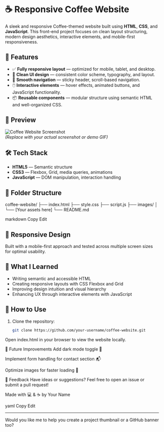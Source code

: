 # ☕ Responsive Coffee Website

A sleek and responsive Coffee-themed website built using **HTML**, **CSS**, and **JavaScript**. This front-end project focuses on clean layout structuring, modern design aesthetics, interactive elements, and mobile-first responsiveness.

## 🚀 Features

- ✅ **Fully responsive layout** — optimized for mobile, tablet, and desktop.
- 🎨 **Clean UI design** — consistent color scheme, typography, and layout.
- 🧭 **Smooth navigation** — sticky header, scroll-based navigation.
- 🖱️ **Interactive elements** — hover effects, animated buttons, and JavaScript functionality.
- 📦 **Reusable components** — modular structure using semantic HTML and well-organized CSS.

## 📸 Preview

![Coffee Website Screenshot](./screenshot.png)  
*(Replace with your actual screenshot or demo GIF)*

## 🛠️ Tech Stack

- **HTML5** — Semantic structure
- **CSS3** — Flexbox, Grid, media queries, animations
- **JavaScript** — DOM manipulation, interaction handling

## 📂 Folder Structure

coffee-website/
├── index.html
├── style.css
├── script.js
├── images/
│ └── [Your assets here]
└── README.md

markdown
Copy
Edit

## 📱 Responsive Design

Built with a mobile-first approach and tested across multiple screen sizes for optimal usability.

## 🎯 What I Learned

- Writing semantic and accessible HTML
- Creating responsive layouts with CSS Flexbox and Grid
- Improving design intuition and visual hierarchy
- Enhancing UX through interactive elements with JavaScript

## 📌 How to Use

1. Clone the repository:
   ```bash
   git clone https://github.com/your-username/coffee-website.git
Open index.html in your browser to view the website locally.

🧠 Future Improvements
Add dark mode toggle 🌙

Implement form handling for contact section 📬

Optimize images for faster loading 🚀

💬 Feedback
Have ideas or suggestions? Feel free to open an issue or submit a pull request!

Made with 💻 & ☕ by Your Name

yaml
Copy
Edit

---

Would you like me to help you create a project thumbnail or a GitHub banner too?

